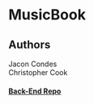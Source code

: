 <h1>MusicBook</h1>

<h2>Authors</h2>
 Jacon Condes<br />
Christopher Cook


<h4><a href="https://github.com/christopher-cook/MusicBook_api/blob/master/README.md">Back-End Repo</a></h4>
